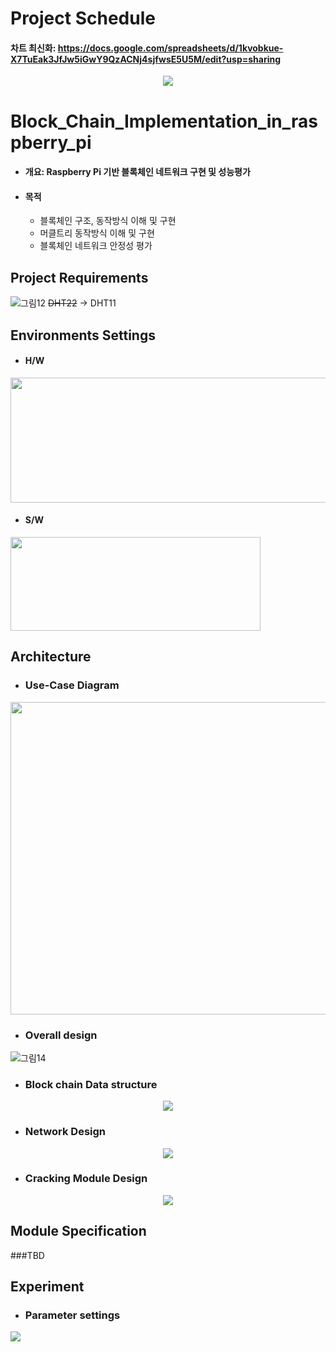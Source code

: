 # Project Schedule 
#### 차트 최신화: https://docs.google.com/spreadsheets/d/1kvobkue-X7TuEak3JfJw5iGwY9QzACNj4sjfwsE5U5M/edit?usp=sharing

<p align="center">
  <img src="[https://user-images.githubusercontent.com/32115744/231461795-158cc66c-e0a7-42df-9900-b61e69bba862.png](https://user-images.githubusercontent.com/32115744/231462048-57c7c717-2a35-41f8-b33f-27604597264f.png)" />
</p>


# Block_Chain_Implementation_in_raspberry_pi
* ####  개요: Raspberry Pi 기반 블록체인 네트워크 구현 및 성능평가
* ####  목적
  * 블록체인 구조, 동작방식 이해 및 구현 
  * 머클트리 동작방식 이해 및 구현 
  * 블록체인 네트워크 안정성 평가 
## Project Requirements
![그림12](https://user-images.githubusercontent.com/32115744/231428624-e7becca6-3792-4107-ace6-cccae750064d.png)
~~DHT22~~ → DHT11
## Environments Settings
* #### H/W
<img src="https://user-images.githubusercontent.com/32115744/231431333-cbd939b1-1e65-4136-9bcd-90ff5ab86453.png" width="600" height="200">

* #### S/W
<img src="https://user-images.githubusercontent.com/32115744/231431345-3fb75d44-10bb-4acc-965a-202b10ce1e1b.png" width="400" height="150">

## Architecture
* ### Use-Case Diagram
<p align="center">
  <img src="https://user-images.githubusercontent.com/32115744/231433435-7a8f7e1c-d4c9-499d-96f9-4bb2b918eead.png" width="700" height="500"/>
</p>

* ### Overall design 
![그림14](https://user-images.githubusercontent.com/32115744/231430420-03401799-9ef1-4867-b860-adae1393ced8.png)

* ### Block chain Data structure
<p align="center">
  <img src="https://user-images.githubusercontent.com/32115744/231435060-1d1ee219-2f0a-447e-85b7-64f61d156a2f.png" />
</p>

* ### Network Design
<p align="center">
  <img src="https://user-images.githubusercontent.com/32115744/231436528-9aad6ce3-22a2-4ba3-b101-3ec740bad0d2.png" />
</p>

* ### Cracking Module Design
<p align="center">
  <img src="https://user-images.githubusercontent.com/32115744/231440351-df9bc058-af21-47f5-9e8a-01d9fd61563c.png" />
</p>

## Module Specification 
###TBD

## Experiment 
* ### Parameter settings
<img src="https://user-images.githubusercontent.com/32115744/231441454-5566b16c-756c-487d-bcac-e37da5126033.png" />


